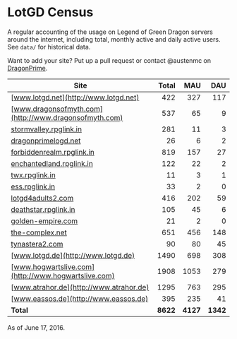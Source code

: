 # LotGD Census
A regular accounting of the usage on Legend of Green Dragon servers around the internet, including total, monthly active and daily active users. See `data/` for historical data.

Want to add your site? Put up a pull request or contact @austenmc on [DragonPrime](http://dragonprime.net).


Site | Total | MAU | DAU
--- | ---:| ---:| ---:
[www.lotgd.net](http://www.lotgd.net)|422|327|117
[www.dragonsofmyth.com](http://www.dragonsofmyth.com)|537|65|9
[stormvalley.rpglink.in](http://stormvalley.rpglink.in)|281|11|3
[dragonprimelogd.net](http://dragonprimelogd.net)|26|6|2
[forbiddenrealm.rpglink.in](http://forbiddenrealm.rpglink.in)|819|157|27
[enchantedland.rpglink.in](http://enchantedland.rpglink.in)|122|22|2
[twx.rpglink.in](http://twx.rpglink.in)|11|3|1
[ess.rpglink.in](http://ess.rpglink.in)|33|2|0
[lotgd4adults2.com](http://lotgd4adults2.com)|416|202|59
[deathstar.rpglink.in](http://deathstar.rpglink.in)|105|45|6
[golden-empire.com](http://golden-empire.com)|21|2|0
[the-complex.net](http://the-complex.net)|651|456|148
[tynastera2.com](http://tynastera2.com)|90|80|45
[www.lotgd.de](http://www.lotgd.de)|1490|698|308
[www.hogwartslive.com](http://www.hogwartslive.com)|1908|1053|279
[www.atrahor.de](http://www.atrahor.de)|1295|763|295
[www.eassos.de](http://www.eassos.de)|395|235|41
**Total**|**8622**|**4127**|**1342**

As of June 17, 2016.
